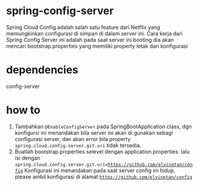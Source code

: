 # spring-config-server
Spring Cloud Config adalah salah satu feature dari Netflix yang memungkinkan configurasi di simpan di dalam server ini. Cara kerja dari Spring Config Server ini adalah pada saat server ini booting dia akan mencari bootstrap.properties yang memiliki property letak dari konfigurasi

# dependencies
config-server

# how to
1. Tambahkan <code>@EnableConfigServer</code> pada SpringBootApplication class, dgn konfigursi ini menandakan bila server ini akan di gunakan sebagi configurasi server, dan akan error bila property <code>spring.cloud.config.server.git.uri</code> tidak tersedia.
2. Buatlah bootstrap.properties selevel dengan application.properties. 
lalu isi dengan <code>spring.cloud.config.server.git.uri=https://github.com/elvinotan/config</code>
Konfigurasi ini menandakan pada saat server config ini hidup, please ambil konfigurasi di alamat <code>https://github.com/elvinotan/config</code>


